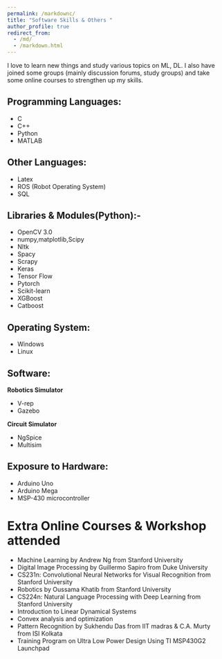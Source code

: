 ```yaml
---
permalink: /markdownc/
title: "Software Skills & Others "
author_profile: true
redirect_from: 
  - /md/
  - /markdown.html
---
```

I love to learn new things and study various topics on ML, DL. I also have joined some groups (mainly discussion forums, study groups) and take some online courses to strengthen up my skills. 

## Programming Languages: 
* C
* C++
* Python
* MATLAB 

## Other Languages:
* Latex
* ROS (Robot Operating System)
* SQL

## Libraries & Modules(Python):- 
* OpenCV 3.0
* numpy,matplotlib,Scipy
* Nltk
* Spacy
* Scrapy
* Keras
* Tensor Flow
* Pytorch
* Scikit-learn
* XGBoost
* Catboost

## Operating System: 
* Windows
* Linux 

## Software: 
**Robotics Simulator**
* V-rep
* Gazebo

**Circuit Simulator**
* NgSpice
* Multisim 

## Exposure to Hardware: 
* Arduino Uno
* Arduino Mega
* MSP-430 microcontroller


# Extra Online Courses & Workshop attended

* Machine Learning by Andrew Ng from Stanford University
* Digital Image Processing by Guillermo Sapiro from Duke University
* CS231n: Convolutional Neural Networks for Visual Recognition from Stanford University
* Robotics by Oussama Khatib from Stanford University
* CS224n: Natural Language Processing with Deep Learning from Stanford University
* Introduction to Linear Dynamical Systems
* Convex analysis and optimization
* Pattern Recognition by Sukhendu Das from IIT madras & C.A. Murty from ISI Kolkata
* Training Program on Ultra Low Power Design Using TI MSP430G2 Launchpad


